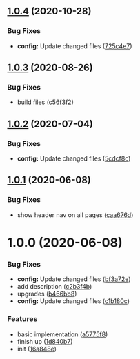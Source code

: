 ## [1.0.4](https://github.com/dword-design/github-saved-filters/compare/v1.0.3...v1.0.4) (2020-10-28)


### Bug Fixes

* **config:** Update changed files ([725c4e7](https://github.com/dword-design/github-saved-filters/commit/725c4e71efa1283f5ebf529bc42d2de4ac9a2356))

## [1.0.3](https://github.com/dword-design/github-saved-filters/compare/v1.0.2...v1.0.3) (2020-08-26)


### Bug Fixes

* build files ([c56f3f2](https://github.com/dword-design/github-saved-filters/commit/c56f3f2ec857340dd61d2e3bdf2397921af0a768))

## [1.0.2](https://github.com/dword-design/github-saved-filters/compare/v1.0.1...v1.0.2) (2020-07-04)


### Bug Fixes

* **config:** Update changed files ([5cdcf8c](https://github.com/dword-design/github-saved-filters/commit/5cdcf8c0f1ac99f31aab4f4e51f6c825d6b0469d))

## [1.0.1](https://github.com/dword-design/github-saved-filters/compare/v1.0.0...v1.0.1) (2020-06-08)


### Bug Fixes

* show header nav on all pages ([caa676d](https://github.com/dword-design/github-saved-filters/commit/caa676d36036268b5b6cbdb0284cbf785a8eb4cb))

# 1.0.0 (2020-06-08)


### Bug Fixes

* **config:** Update changed files ([bf3a72e](https://github.com/dword-design/github-saved-filters/commit/bf3a72e8b43adfd78b7a4b4754d983254833b01c))
* add description ([c2b3f4b](https://github.com/dword-design/github-saved-filters/commit/c2b3f4b759f94d8970c8faa33f731f57d4c540eb))
* upgrades ([b466bb8](https://github.com/dword-design/github-saved-filters/commit/b466bb8297d9bcb7f58347dbd537f8281ea4b567))
* **config:** Update changed files ([c1b180c](https://github.com/dword-design/github-saved-filters/commit/c1b180cb4df70f5a770707a712cfb21aec4bdc3f))


### Features

* basic implementation ([a5775f8](https://github.com/dword-design/github-saved-filters/commit/a5775f8626d917e6d4d20433ef72b5a11ea6bb29))
* finish up ([1d840b7](https://github.com/dword-design/github-saved-filters/commit/1d840b75b3685124e6336e8d84139fbbd7126c3b))
* init ([16a848e](https://github.com/dword-design/github-saved-filters/commit/16a848e7b9ff92708c9575e8fa023ce78bc7c020))
